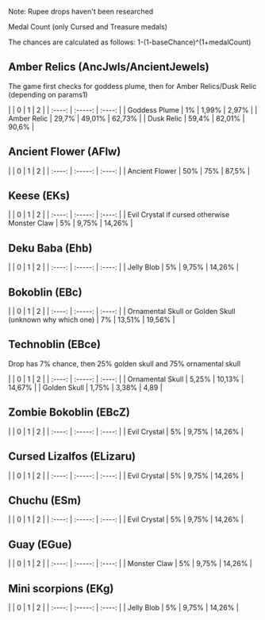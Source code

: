 Note: Rupee drops haven't been researched

Medal Count (only Cursed and Treasure medals)

The chances are calculated as follows: 1-(1-baseChance)^(1+medalCount)
## Amber Relics (AncJwls/AncientJewels)
The game first checks for goddess plume, then for Amber Relics/Dusk Relic (depending on params1)

|  | 0 | 1 | 2 |
| :----: | :-----: | :----: |
| Goddess Plume | 1% | 1,99% | 2,97% |
| Amber Relic | 29,7% | 49,01% | 62,73% |
| Dusk Relic | 59,4% | 82,01% | 90,6% |

## Ancient Flower (AFlw)
|  | 0 | 1 | 2 |
| :----: | :-----: | :----: |
| Ancient Flower | 50% | 75% | 87,5% |

## Keese (EKs)
|  | 0 | 1 | 2 |
| :----: | :-----: | :----: |
| Evil Crystal if cursed otherwise Monster Claw | 5% | 9,75% | 14,26% |

## Deku Baba (Ehb)
|  | 0 | 1 | 2 |
| :----: | :-----: | :----: |
| Jelly Blob | 5% | 9,75% | 14,26% |

## Bokoblin (EBc)
|  | 0 | 1 | 2 |
| :----: | :-----: | :----: |
| Ornamental Skull or Golden Skull (unknown why which one) | 7% | 13,51% | 19,56% |

## Technoblin (EBce)
Drop has 7% chance, then 25% golden skull and 75% ornamental skull

|  | 0 | 1 | 2 |
| :----: | :-----: | :----: |
| Ornamental Skull | 5,25% | 10,13% | 14,67% |
| Golden Skull | 1,75% | 3,38% | 4,89 |

## Zombie Bokoblin (EBcZ)
|  | 0 | 1 | 2 |
| :----: | :-----: | :----: |
| Evil Crystal | 5% | 9,75% | 14,26% |

## Cursed Lizalfos (ELizaru)
|  | 0 | 1 | 2 |
| :----: | :-----: | :----: |
| Evil Crystal | 5% | 9,75% | 14,26% |

## Chuchu (ESm)
|  | 0 | 1 | 2 |
| :----: | :-----: | :----: |
| Evil Crystal | 5% | 9,75% | 14,26% |

## Guay (EGue)
|  | 0 | 1 | 2 |
| :----: | :-----: | :----: |
| Monster Claw | 5% | 9,75% | 14,26% |

## Mini scorpions (EKg)
|  | 0 | 1 | 2 |
| :----: | :-----: | :----: |
| Jelly Blob | 5% | 9,75% | 14,26% |